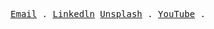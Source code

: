 <p align="center">
  <samp>
    <a href = "mailto: batuhnpc@gmail.com">Email</a> .
    <a href="https://www.linkedin.com/in/batuhanipci/">Linkedln</a> 
    <a href="https://unsplash.com/@batunpc">Unsplash</a> .
    <a href="https://www.youtube.com/channel/UC8vs6tM7ibSF0vbd_Zaqx0Q">YouTube</a> .
  </samp> 
</p>
